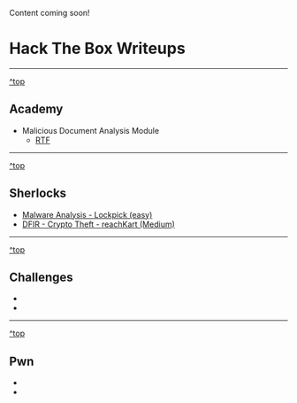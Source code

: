 Content coming soon!

<a id="top"></a>
# Hack The Box Writeups

---

[^top](#top)
## Academy
+ Malicious Document Analysis Module
  + [RTF](https://github.com/FidgetCube/HackTheBox_writeups/blob/main/academy/malicious%20document%20analysis/rtf.md)


---

[^top](#top)
## Sherlocks
+ [Malware Analysis - Lockpick (easy)](https://github.com/FidgetCube/HackTheBox_writeups/blob/main/sherlocks/lockpick/readme.md)
+ [DFIR - Crypto Theft - reachKart (Medium)](https://github.com/FidgetCube/HackTheBox_writeups/blob/main/sherlocks/reachKart/readme.md)


---

[^top](#top)
## Challenges
+ [](#)
+ [](#)


---

[^top](#top)
## Pwn
+ [](#)
+ [](#)

